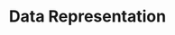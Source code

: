 ---
title: Data Representation
level: as
paper: 1
listed: true
topic: Information representation
syllabus: 1
layout: cs_single
---